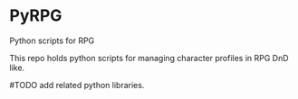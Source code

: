 # PyRPG
Python scripts for RPG

This repo holds python scripts for managing character profiles in RPG DnD like.

#TODO add related python libraries.
